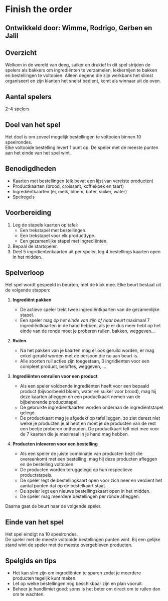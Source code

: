 # Finish the order

## Ontwikkeld door: Wimme, Rodrigo, Gerben en Jalil  

## Overzicht
Welkom in de wereld van deeg, suiker en drukte! In dit spel strijden de spelers als bakkers om ingrediënten te verzamelen, lekkernijen te bakken en bestellingen te voltooien. Alleen degene die zijn werkbank het slimst organiseert en zijn klanten het snelst bedient, komt als winnaar uit de oven.

## Aantal spelers
2–4 spelers

## Doel van het spel
Het doel is om zoveel mogelijk bestellingen te voltooien binnen 10 speelrondes.  
Elke voltooide bestelling levert 1 punt op. De speler met de meeste punten aan het einde van het spel wint.

## Benodigdheden
- Kaarten met bestellingen (elk bevat een lijst van vereiste producten)  
- Productkaarten (brood, croissant, koffiekoek en taart)  
- Ingrediëntkaarten (ei, melk, bloem, boter, suiker, water)
- Spelregels

## Voorbereiding
1. Leg de stapels kaarten op tafel:  
   - Een trekstapel met bestellingen.  
   - Een trekstapel voor elk producttype.  
   - Een gezamenlijke stapel met ingrediënten.  
2. Bepaal de startspeler.  
3. Deel 5 ingridientenkaarten uit per speler, leg 4 bestellings kaarten open in het midden.

## Spelverloop
Het spel wordt gespeeld in beurten, met de klok mee. Elke beurt bestaat uit de volgende stappen:

1. **Ingrediënt pakken**  
   - De actieve speler trekt twee ingrediëntkaarten van de gezamenlijke stapel.  
   - Een speler mag *op het einde van zijn of haar beurt* maximaal 7 ingrediëntkaarten in de hand hebben, als je er dus meer hebt op het einde van de ronde moet je proberen ruilen, bakken, weggeven...
  
2. **Ruilen**
   - Na het pakken van je kaarten mag er ook geruild worden, er mag enkel geruild worden met de persoon die nu aan beurt is.
   - Alle soorten ruil acties zijn toegestaan, 3 ingridienten voor een compleet product, beloftes, weggeven, ...
   
3. **Ingrediënten omruilen voor een product**  
   - Als een speler voldoende ingrediënten heeft voor een bepaald product (bijvoorbeeld bloem, water en suiker voor brood), mag hij deze kaarten afleggen en een productkaart nemen van de bijbehorende productstapel.  
   - De gebruikte ingrediëntkaarten worden onderaan de ingrediëntstapel gelegd.
   - De productkaart mag je afgedekt op tafel leggen, zo ziet derest niet welke je producten je al hebt en moet je de producten van de rest een beetje proberen onthouden. De productkaart telt niet mee voor de 7 kaarten die je maximaal in je hand mag hebben.

4. **Producten inleveren voor een bestelling**  
   - Als een speler de juiste combinatie van producten bezit die overeenkomt met een bestelling, mag hij deze producten afleggen en de bestelling voltooien.  
   - De producten worden teruggelegd op hun respectieve productstapels.  
   - De speler legt de bestellingkaart open voor zich neer en verdient het aantal punten dat op de bestelkaart staat.
   - De speler legt een nieuwe bestellingskaart open in het midden.
   - De speler mag meerdere bestellingen per ronde afleggen.

Daarna gaat de beurt naar de volgende speler.

## Einde van het spel
Het spel eindigt na 10 speelrondes.  
De speler met de meeste voltooide bestellingen punten wint. Bij een gelijke stand wint de speler met de meeste overgebleven producten.

## Spelgids en tips
- Het kan slim zijn om ingrediënten te sparen zodat je meerdere producten tegelijk kunt maken.  
- Let op welke bestellingen nog beschikbaar zijn en plan vooruit.  
- Beheer je handlimiet goed: soms is het beter om direct om te ruilen dan om te wachten.  



